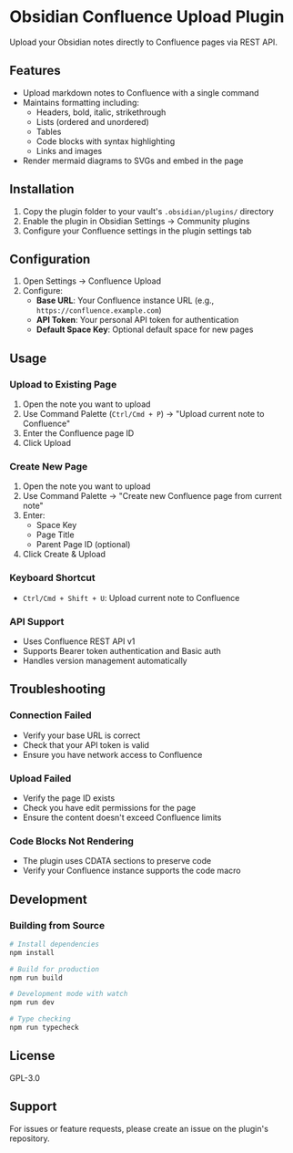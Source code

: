 # Obsidian Confluence Upload Plugin

Upload your Obsidian notes directly to Confluence pages via REST API.

## Features

- Upload markdown notes to Confluence with a single command
- Maintains formatting including:
  - Headers, bold, italic, strikethrough
  - Lists (ordered and unordered)
  - Tables
  - Code blocks with syntax highlighting
  - Links and images
- Render mermaid diagrams to SVGs and embed in the page

## Installation

1. Copy the plugin folder to your vault's `.obsidian/plugins/` directory
2. Enable the plugin in Obsidian Settings → Community plugins
3. Configure your Confluence settings in the plugin settings tab

## Configuration

1. Open Settings → Confluence Upload
2. Configure:
   - **Base URL**: Your Confluence instance URL (e.g., `https://confluence.example.com`)
   - **API Token**: Your personal API token for authentication
   - **Default Space Key**: Optional default space for new pages

## Usage

### Upload to Existing Page

1. Open the note you want to upload
2. Use Command Palette (`Ctrl/Cmd + P`) → "Upload current note to Confluence"
3. Enter the Confluence page ID
4. Click Upload

### Create New Page

1. Open the note you want to upload
2. Use Command Palette → "Create new Confluence page from current note"
3. Enter:
   - Space Key
   - Page Title
   - Parent Page ID (optional)
4. Click Create & Upload

### Keyboard Shortcut

- `Ctrl/Cmd + Shift + U`: Upload current note to Confluence

### API Support

- Uses Confluence REST API v1
- Supports Bearer token authentication and Basic auth
- Handles version management automatically

## Troubleshooting

### Connection Failed
- Verify your base URL is correct
- Check that your API token is valid
- Ensure you have network access to Confluence

### Upload Failed
- Verify the page ID exists
- Check you have edit permissions for the page
- Ensure the content doesn't exceed Confluence limits

### Code Blocks Not Rendering
- The plugin uses CDATA sections to preserve code
- Verify your Confluence instance supports the code macro

## Development

### Building from Source

```bash
# Install dependencies
npm install

# Build for production
npm run build

# Development mode with watch
npm run dev

# Type checking
npm run typecheck
```

## License

GPL-3.0

## Support

For issues or feature requests, please create an issue on the plugin's repository.


